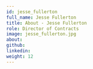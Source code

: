 ```yaml
---
id: jesse_fullerton
full_name: Jesse Fullerton
title: About - Jesse Fullerton
role: Director of Contracts
image: jesse_fullerton.jpg
about:
github:
linkedin:
weight: 12
---
```

